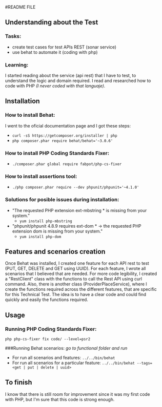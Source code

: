 #README FILE

## Understanding about the Test
### Tasks:
- create test cases for test APIs REST (sonar service)
- use behat to automate it (coding with php)

### Learning:
I started reading about the service (api rest) that I have to test, to understand the logic and domain required.
I read and researched how to code with PHP *(I never coded with that languaje)*.
	
## Installation
### How to install Behat:
I went to the oficial documentation page and I got these steps:
- `curl -sS https://getcomposer.org/installer | php`
- `php composer.phar require behat/behat='~3.0.6'`

### How to install PHP Coding Standards Fixer:
- `./composer.phar global require fabpot/php-cs-fixer`

### How to install assertions tool:
- `./php composer.phar require --dev phpunit/phpunit='~4.1.0'`

### Solutions for posible issues during installation:
* "The requested PHP extension ext-mbstring * is missing from your system."
	* `yum install php-mbstring`
* "phpunit/phpunit 4.8.9 requires ext-dom * -> the requested PHP extension dom is missing from your system."
	* `yum install php-dom`

## Features and scenarios creation
Once Behat was installed, I created one feature for each API rest to test (PUT, GET, DELETE and GET using UUID).
For each feature, I wrote all scenarios that I believed that are needed.
For more code legibility, I created a "RestClient" class with the functions to call the Rest API using curl command.
Also, there is another class (ProviderPlaceService), where I create the functions required across the different features, that are specific for this Technical Test.
The idea is to have a clear code and could find quickly and easily the functions required.

## Usage
### Running PHP Coding Standards Fixer:
`php php-cs-fixer fix code/ --level=psr2`

###Running Behat scenarios:
*go to functional folder and run*
* For run all scenarios and features:
 `../../bin/behat`
* For run all scenarios for a particular feature:
 `../../bin/behat --tags=<get | put | delete | uuid>`


## To finish 
I know that there is still room for improvement since it was my first code with PHP, but I'm sure that this code is strong enough.




 